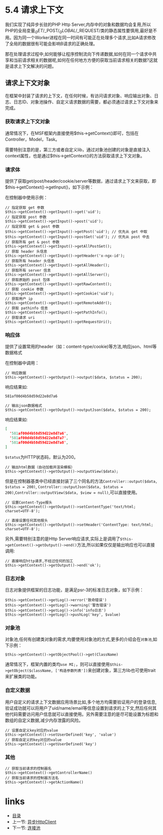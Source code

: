 # 5.4 请求上下文

我们实现了纯异步长驻的PHP Http Server,内存中的对象和数据均会复用,所以PHP的全局变量$_GET/$_POST/$_GLOBAL/$_REQUEST/类的静态属性要慎用,最好是不用。因为同一个Worker进程在同一时间有可能正在处理多个请求,比如A请求修改了全局的数据很有可能会影响B请求的正确处理。

那在处理请求过程中,如何能够让程序控制流向下传递数据,如何在同一个请求中共享和当前请求相关的数据呢,如何在任何地方方便的获取当前请求相关的数据?这就是请求上下文解决的问题。

## 请求上下文对象

在框架中封装了请求的上下文，在任何时候，有访问请求对象、响应输出对象、日志、日志ID、对象池操作、自定义请求数据的需要，都必须通过请求上下文对象来完成。

### 获取请求上下文对象

通常情况下，在MSF框架内直接使用$this->getContext()即可，包括在Controller，Model，Task。

需要特别注意的是，第三方或者自定义lib，通过对象池创建的对象是直接注入context属性，也是通过$this->getContext()的方法获取请求上下文对象。

### 请求体

提供了获取get/post/header/cookie/server等数据，通过请求上下文来获取，即$this->getContext()->getInput()，如下示例：

在控制器中使用示例：
```
// 指定获取 get 参数
$this->getContext()->getInput()->get('uid');
// 指定获取 post 参数
$this->getContext()->getInput()->post('uid');
// 指定获取 get & post 参数
$this->getContext()->getInput()->getPost('uid'); // 优先从 get 中取
$this->getContext()->getInput()->postGet('uid'); // 优先从 post 中去
// 获取所有 get & post 参数
$this->getContext()->getInput()->getAllPostGet();
// 获取 header 头信息
$this->getContext()->getInput()->getHeader('x-ngx-id');
// 获取所有 header 头信息
$this->getContext()->getInput()->getAllHeader();
// 获取所有 server 信息
$this->getContext()->getInput()->getAllServer();
// 获取原始的 post 包体
$this->getContext()->getInput()->getRawContent();
// 获取 cookie 参数
$this->getContext()->getInput()->getCookie('uid');
// 获取用户 ip
$this->getContext()->getInput()->getRemoteAddr();
// 获取 pathinfo 信息
$this->getContext()->getInput()->getPathInfo();
// 获取请求 uri
$this->getContext()->getInput()->getRequestUri();
```

### 响应体

提供了设置常用的header（如：content-type/cookie)等方法,响应json、html等数据格式

在控制器中调用：

```
// 响应数据
$this->getContext()->getOutput()->output($data, $status = 200);
```

响应结果如:

```
581af00d4b58d59d22e8d7a6
```

```
// 输出json数据格式
$this->getContext()->getOutput()->outputJson($data, $status = 200);
```

响应结果如:

```json
[
  '581af00d4b58d59d22e8d7a6',
  '581af00d4b58d59d22e8d7a7',
  '581af00d4b58d59d22e8d7a8',
]
```

`$status`为HTTP状态码，默认为200。

```
// 输出html数据（自动加载并渲染模板）
$this->getContext()->getOutput()->outputView($data);
```

但是在控制器基类中已经直接封装了三个同名的方法`Controller::output($data, $status = 200)`, `Controller::outputJson($data, $status = 200)`,`Controller::outputView($data, $view = null)`,可以直接使用。

```
// 设置Content-Type报头
$this->getContext()->getOutput()->setContentType('text/html; charset=UTF-8');
```

```
// 直接设置任何其他报头
$this->getContext()->getOutput()->setHeader('ContentType: text/html; charset=UTF-8');
```

另外,需要特别注意的是Http Server响应请求,实际上是调用了`$this->getContext()->getOutput()->end()`方法,所以如果仅仅是输出响应也可以直接调用:

```
// 直接响应http请求,不经过任何的加工
$this->getContext()->getOutput()->end('ok');
```

### 日志对象

日志对象提供框架的日志功能，是满足psr-3的标准日志对象，如下示例：

```
$this->getContext()->getLog()->error('致命错误')
$this->getContext()->getLog()->warning('警告错误')
$this->getContext()->getLog()->info('info日志')
$this->getContext()->getLog()->pushLog('key', $value)
```

### 对象池

对象池,任何有创建类对象的需求,均要使用对象池的方式,更多的介绍会在`对象池`,如下示例：

```
$this->getContext()->getObjectPool()->get(ClassName)
```

通常情况下，框架内置的类均`use MI;`，则可以直接使用`$this->getObject($className, ['构造参数列表'])`来创建对象，第三方lib也可使用trait来扩展类的功能。

### 自定义数据

用户自定义的请求上下文数据应用场景比如,多个地方均需要验证用户的登录信息,验证成功就可以将用户了uid/name/email等信息设置到请求的上下文,然后任何其他代码需要访问用户信息就可以直接使用。另外需要注意的是尽可能设置为标题和数组的自定义数据,减少内存泄露的风险。

```
// 设置自定义key对应的value
$this->getContext()->setUserDefined('key', 'value')
// 获取自定义的key对应的value
$this->getContext()->getUserDefined('key')
```

### 其他

```
// 获取当前请求的控制器名
$this->getContext()->getControllerName()
// 获取当前请求的控制器方法名
$this->getContext()->getActionName()
```

# links
  * [目录](../README.md)
  * 上一节: [异步HttpClient](5.3-异步HttpClient.md)
  * 下一节: [连接池](5.5-连接池.md)
